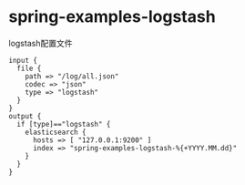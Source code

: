 # spring-examples-logstash


logstash配置文件

```
input {
  file {
    path => "/log/all.json"
    codec => "json"
    type => "logstash"
  }
}
output {
  if [type]=="logstash" {
    elasticsearch {
      hosts => [ "127.0.0.1:9200" ]
      index => "spring-examples-logstash-%{+YYYY.MM.dd}"
    }
  }
}
```

